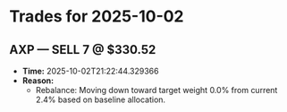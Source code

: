 # Trades for 2025-10-02

## AXP — SELL 7 @ $330.52
- **Time:** 2025-10-02T21:22:44.329366
- **Reason:**
  - Rebalance: Moving down toward target weight 0.0% from current 2.4% based on baseline allocation.

